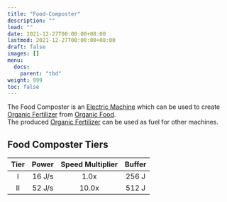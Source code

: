 ```yaml
---
title: "Food-Composter"
description: ""
lead: ""
date: 2021-12-27T00:00:00+08:00
lastmod: 2021-12-27T00:00:00+08:00
draft: false
images: []
menu: 
  docs:
    parent: "tbd"
weight: 999
toc: false
---
```


The Food Composter is an [Electric Machine](/docs/slimefun/electric-machines) which can be used to create [Organic Fertilizer](/docs/slimefun/miscellaneous-items) from [Organic Food](/docs/slimefun/miscellaneous-items).  
The produced [Organic Fertilizer](/docs/slimefun/miscellaneous-items) can be used as fuel for other machines.

## Food Composter Tiers

| Tier | Power  | Speed Multiplier | Buffer |
| :--: | :----: | :--------------: | :----: |
| I    | 16 J/s | 1.0x             | 256 J  |
| II   | 52 J/s | 10.0x            | 512 J  |
